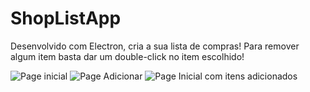 # ShopListApp
Desenvolvido com Electron, cria a sua lista de compras!
Para remover algum item basta dar um double-click no item escolhido!

![Page inicial](https://i.imgur.com/ZxNeXUM.png)
![Page Adicionar](https://i.imgur.com/oJU1hnF.png)
![Page Inicial com itens adicionados](https://i.imgur.com/iA9NmYr.png)
